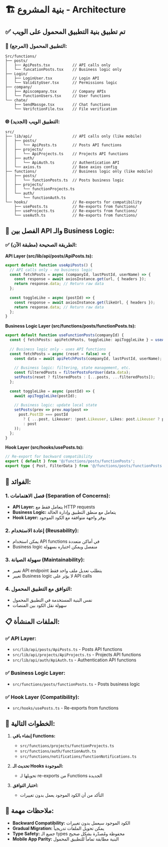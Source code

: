 # 🏗️ بنية المشروع - Architecture

## ✅ **تم تطبيق بنية التطبيق المحمول على الويب**

### **📱 التطبيق المحمول (المرجع):**
```
Src/functions/
├── posts/
│   ├── ApiPosts.tsx          // API calls only
│   └── funcationPosts.tsx    // Business logic only
├── Login/
│   ├── LoginUser.tsx         // Login API
│   └── ValidityUser.tsx      // Permissions logic
├── company/
│   ├── Apiscompany.tsx       // Company APIs
│   └── FunctionUsers.tsx     // User functions
└── chate/
    ├── SendMassge.tsx        // Chat functions
    └── VerifctionFile.tsx    // File verification
```

### **🌐 التطبيق الويب (الجديد):**
```
src/
├── lib/api/                  // API calls only (like mobile)
│   ├── posts/
│   │   └── ApiPosts.ts       // Posts API functions
│   ├── projects/
│   │   └── ApiProjects.ts    // Projects API functions
│   ├── auth/
│   │   └── ApiAuth.ts        // Authentication API
│   └── axios.ts              // Base axios config
├── functions/                // Business logic only (like mobile)
│   ├── posts/
│   │   └── functionPosts.ts  // Posts business logic
│   ├── projects/
│   │   └── functionProjects.ts
│   └── auth/
│       └── functionAuth.ts
└── hooks/                    // Re-exports for compatibility
    ├── usePosts.ts           // Re-exports from functions/
    ├── useProjects.ts        // Re-exports from functions/
    └── useAuth.ts            // Re-exports from functions/
```

## 🔄 **الفصل بين API والـ Business Logic:**

### **✅ الطريقة الصحيحة (مطبقة الآن):**

**API Layer (src/lib/api/posts/ApiPosts.ts):**
```typescript
export default function useApiPosts() {
  // API calls only - no business logic
  const fetchPosts = async (companyId, lastPostId, userName) => {
    const response = await axiosInstance.get(url, { headers });
    return response.data; // Return raw data
  };
  
  const toggleLike = async (postId) => {
    const response = await axiosInstance.get(likeUrl, { headers });
    return response.data; // Return raw data
  };
}
```

**Business Logic Layer (src/functions/posts/functionPosts.ts):**
```typescript
export default function useFunctionPosts(companyId) {
  const { fetchPosts: apiFetchPosts, toggleLike: apiToggleLike } = useApiPosts();
  
  // Business logic only - uses API functions
  const fetchPosts = async (reset = false) => {
    const data = await apiFetchPosts(companyId, lastPostId, userName);
    
    // Business logic: filtering, state management, etc.
    const filteredPosts = filterPostsForUser(data.data);
    setPosts(reset ? filteredPosts : [...posts, ...filteredPosts]);
  };
  
  const toggleLike = async (postId) => {
    await apiToggleLike(postId);
    
    // Business logic: update local state
    setPosts(prev => prev.map(post => 
      post.PostID === postId 
        ? { ...post, Likeuser: !post.Likeuser, Likes: post.Likeuser ? post.Likes - 1 : post.Likes + 1 }
        : post
    ));
  };
}
```

**Hook Layer (src/hooks/usePosts.ts):**
```typescript
// Re-export for backward compatibility
export { default } from '@/functions/posts/functionPosts';
export type { Post, FilterData } from '@/functions/posts/functionPosts';
```

## 🎯 **الفوائد:**

### **1. فصل الاهتمامات (Separation of Concerns):**
- **API Layer:** يتعامل فقط مع HTTP requests
- **Business Logic:** يتعامل مع منطق التطبيق وإدارة الحالة
- **Hook Layer:** يوفر واجهة متوافقة مع الكود الموجود

### **2. إعادة الاستخدام (Reusability):**
- يمكن استخدام API functions في أماكن متعددة
- Business logic منفصل ويمكن اختباره بسهولة

### **3. سهولة الصيانة (Maintainability):**
- تغيير API endpoint يتطلب تعديل ملف واحد فقط
- تغيير Business logic لا يؤثر على API calls

### **4. التوافق مع التطبيق المحمول:**
- نفس البنية المستخدمة في التطبيق المحمول
- سهولة نقل الكود بين المنصات

## 📋 **الملفات المنشأة:**

### **✅ API Layer:**
- `src/lib/api/posts/ApiPosts.ts` - Posts API functions
- `src/lib/api/projects/ApiProjects.ts` - Projects API functions  
- `src/lib/api/auth/ApiAuth.ts` - Authentication API functions

### **✅ Business Logic Layer:**
- `src/functions/posts/functionPosts.ts` - Posts business logic

### **✅ Hook Layer (Compatibility):**
- `src/hooks/usePosts.ts` - Re-exports from functions

## 🚀 **الخطوات التالية:**

1. **إنشاء باقي Functions:**
   - `src/functions/projects/functionProjects.ts`
   - `src/functions/auth/functionAuth.ts`
   - `src/functions/notifications/functionNotifications.ts`

2. **تحديث الـ Hooks الموجودة:**
   - تحويلها لـ re-exports من Functions الجديدة

3. **اختبار التوافق:**
   - التأكد من أن الكود الموجود يعمل بدون تغييرات

## 📝 **ملاحظات مهمة:**

- **Backward Compatibility:** الكود الموجود سيعمل بدون تغييرات
- **Gradual Migration:** يمكن تحويل الملفات تدريجياً
- **Type Safety:** جميع الـ types محفوظة ومُصدّرة بشكل صحيح
- **Mobile App Parity:** البنية مطابقة تماماً للتطبيق المحمول
